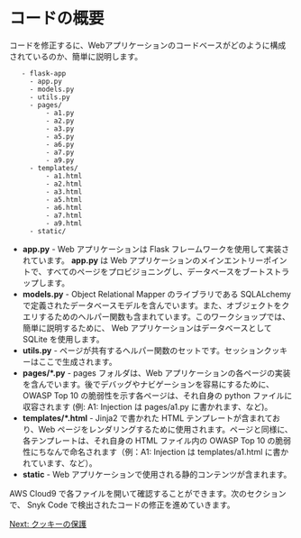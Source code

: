 # コードの概要

コードを修正するに、Webアプリケーションのコードベースがどのように構成されているのか、簡単に説明します。

```
   - flask-app
     - app.py
     - models.py
     - utils.py
     - pages/
         - a1.py
         - a2.py
         - a3.py
         - a5.py
         - a6.py
         - a7.py
         - a9.py
     - templates/
         - a1.html
         - a2.html
         - a3.html
         - a5.html
         - a6.html
         - a7.html
         - a9.html
     - static/
```

- **app.py** - Web アプリケーションは Flask フレームワークを使用して実装されています。 **app.py** は Web アプリケーションのメインエントリーポイントで、すべてのページをプロビジョニングし、データベースをブートストラップします。
- **models.py** - Object Relational Mapper のライブラリである SQLALchemy で定義されたデータベースモデルを含んでいます。また、オブジェクトをクエリするためのヘルパー関数も含まれています。このワークショップでは、簡単に説明するために、 Web アプリケーションはデータベースとして SQLite を使用します。
- **utils.py** - ページが共有するヘルパー関数のセットです。セッションクッキーはここで生成されます。
- **pages/*.py** - pages フォルダは、Web アプリケーションの各ページの実装を含んでいます。後でデバッグやナビゲーションを容易にするために、OWASP Top 10 の脆弱性を示す各ページは、それ自身の python ファイルに収容されます (例: A1: Injection は pages/a1.py に書かれます、など)。
- **templates/*.html** - Jinja2 で書かれた HTML テンプレートが含まれており、Web ページをレンダリングするために使用されます。ページと同様に、各テンプレートは、それ自身の HTML ファイル内の OWASP Top 10 の脆弱性にちなんで命名されます（例：A1: Injection は templates/a1.html に書かれています、など）。
- **static** - Web アプリケーションで使用される静的コンテンツが含まれます。

AWS Cloud9 で各ファイルを開いて確認することができます。次のセクションで、 Snyk Code で検出されたコードの修正を進めていきます。

[Next: クッキーの保護](./protect-cookies.md)